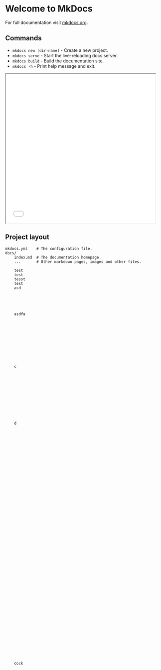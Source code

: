 # Welcome to MkDocs

For full documentation visit [mkdocs.org](https://www.mkdocs.org).

## Commands

* `mkdocs new [dir-name]` - Create a new project.
* `mkdocs serve` - Start the live-reloading docs server.
* `mkdocs build` - Build the documentation site.
* `mkdocs -h` - Print help message and exit.

<iframe style="height:50vmin; width:50vmin;" src="interactive/index.html">
</iframe>

## Project layout

    mkdocs.yml    # The configuration file.
    docs/
        index.md  # The documentation homepage.
        ...       # Other markdown pages, images and other files.

        test
        test
        tesst
        test
        asd





        asdfa











        c












        d






















































        cock
